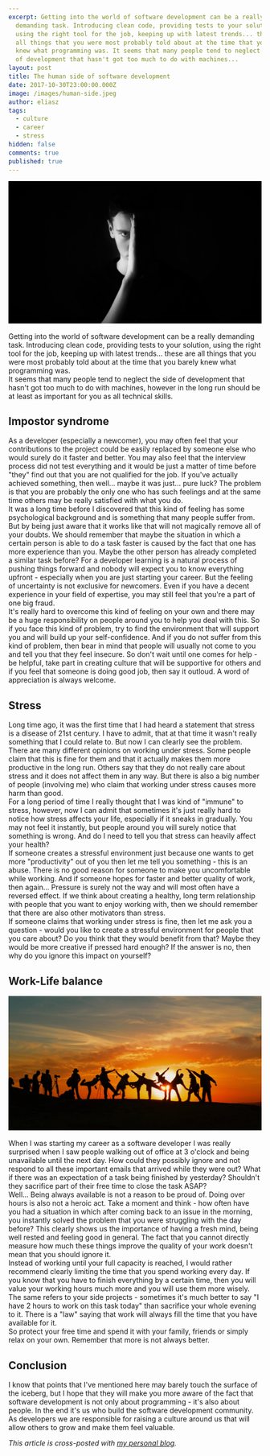 ```yaml
---
excerpt: Getting into the world of software development can be a really
  demanding task. Introducing clean code, providing tests to your solution,
  using the right tool for the job, keeping up with latest trends... these are
  all things that you were most probably told about at the time that you barely
  knew what programming was. It seems that many people tend to neglect the side
  of development that hasn't got too much to do with machines...
layout: post
title: The human side of software development
date: 2017-10-30T23:00:00.000Z
image: /images/human-side.jpeg
author: eliasz
tags:
  - culture
  - career
  - stress
hidden: false
comments: true
published: true
---
```


![image](/images/human-side-of-software-development/human-side.jpeg)

Getting into the world of software development can be a really demanding task. Introducing clean code, providing tests to your solution, using the right tool for the job, keeping up with latest trends... these are all things that you were most probably told about at the time that you barely knew what programming was.  
It seems that many people tend to neglect the side of development that hasn't got too much to do with machines, however in the long run should be at least as important for you as all technical skills.


## Impostor syndrome  
As a developer (especially a newcomer), you may often feel that your contributions to the project could be easily replaced by someone else who would surely do it faster and better. You may also feel that the interview process did not test everything and it would be just a matter of time before "they" find out that you are not qualified for the job. If you've actually achieved something, then well... maybe it was just... pure luck? The problem is that you are probably the only one who has such feelings and at the same time others may be really satisfied with what you do.  
 It was a long time before I discovered that this kind of feeling has some psychological background and is something that many people suffer from. But by being just aware that it works like that will not magically remove all of your doubts. We should remember that maybe the situation in which a certain person is able to do a task faster is caused by the fact that one has more experience than you. Maybe the other person has already completed a similar task before? For a developer learning is a natural process of pushing things forward and nobody will expect you to know everything upfront - especially when you are just starting your career.
But the feeling of uncertainty is not exclusive for newcomers. Even if you have a decent experience in your field of expertise, you may still feel that you're a part of one big fraud.   
It's really hard to overcome this kind of feeling on your own and there may be a huge responsibility on people around you to help you deal with this. So if you face this kind of problem, try to find the environment that will support you and will build up your self-confidence. And if you do not suffer from this kind of problem, then bear in mind that people will usually not come to you and tell you that they feel insecure. So don't wait until one comes for help - be helpful, take part in creating culture that will be supportive for others and if you feel that someone is doing good job, then say it outloud. A word of appreciation is always welcome.  

## Stress  
Long time ago, it was the first time that I had heard a statement that stress is a disease of 21st century. I have to admit, that at that time it wasn't really something that I could relate to. But now I can clearly see the problem.  
There are many different opinions on working under stress. Some people claim that this is fine for them and that it actually makes them more productive in the long run. Others say that they do not really care about stress and it does not affect them in any way. But there is also a big number of people (involving me) who claim that working under stress causes more harm than good.   
For a long period of time I really thought that I was kind of "immune" to stress, however, now I can admit that sometimes it's just really hard to notice how stress affects your life, especially if it sneaks in gradually. You may not feel it instantly, but people around you will surely notice that something is wrong. And do I need to tell you that stress can heavily affect your health?  
If someone creates a stressful environment just because one wants to get more "productivity" out of you then let me tell you something - this is an abuse. There is no good reason for someone to make you uncomfortable while working. And if someone hopes for faster and better quality of work, then again... Pressure is surely not the way and will most often have a reversed effect.
If we think about creating a healthy, long term relationship with people that you want to enjoy working with, then we should remember that there are also other motivators than stress.  
If someone claims that working under stress is fine, then let me ask you a question - would you like to create a stressful environment for people that you care about? Do you think that they would benefit from that? Maybe they would be more creative if pressed hard enough? If the answer is no, then why do you ignore this impact on yourself?

## Work-Life balance  

![image](/images/human-side-of-software-development/balance.jpeg)

When I was starting my career as a software developer I was really surprised when I saw people walking out of office at 3 o'clock and being unavailable until the next day. How could they possibly ignore and not respond to all these important emails that arrived while they were out? What if there was an expectation of a task being finished by yesterday? Shouldn't they sacrifice part of their free time to close the task ASAP?  
Well... Being always available is not a reason to be proud of. Doing over hours is also not a heroic act. Take a moment and think - how often have you had a situation in which after coming back to an issue in the morning, you instantly solved the problem that you were struggling with the day before? This clearly shows us the importance of having a fresh mind, being well rested and feeling good in general. The fact that you cannot directly measure how much these things improve the quality of your work doesn't mean that you should ignore it.  
Instead of working until your full capacity is reached, I would rather recommend clearly limiting the time that you spend working every day. If you know that you have to finish everything by a certain time, then you will value your working hours much more and you will use them more wisely. The same refers to your side projects - sometimes it's much better to say "I have 2 hours to work on this task today" than sacrifice your whole evening to it. There is a "law" saying that work will always fill the time that you have available for it.  
So protect your free time and spend it with your family, friends or simply relax on your own. Remember that more is not always better.


## Conclusion
I know that points that I've mentioned here may barely touch the surface of the iceberg, but I hope that they will make you more aware of the fact that software development is not only about programming - it's also about people. In the end it's us who build the software development community. As developers we are responsible for raising a culture around us that will allow others to grow and make them feel valuable.  

*This article is cross-posted with [my personal blog](https://eliaszsawicki.com/).*
